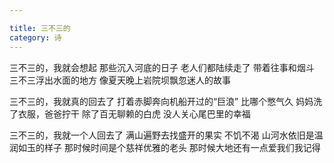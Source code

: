 ```yaml
---

title: 三不三的
category: 诗
---
```



三不三的，我就会想起
那些沉入河底的日子
老人们都陆续走了
带着往事和烟斗
三不三浮出水面的地方
像夏天晚上岩院坝飘忽迷人的故事

<!-- more -->
三不三的，我就真的回去了
打着赤脚奔向机船开过的“巨浪”
比哪个憋气久
妈妈洗了衣服，爸爸拧干
除了百无聊赖的白虎
没人关心尾巴里的幸福

三不三的，我就一个人回去了
满山遍野去找盛开的果实
不饥不渴
山河水依旧是温润如玉的样子
那时候时间是个慈祥优雅的老头
那时候大地还有一点爱我们我记得
